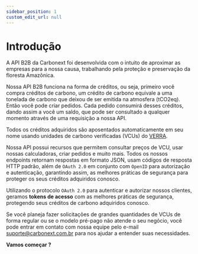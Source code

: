 ```yaml
---
sidebar_position: 1
custom_edit_url: null
---
```


# Introdução

A API B2B da Carbonext foi desenvolvida com o intuito de aproximar as empresas para a nossa causa, trabalhando pela proteção e preservação da floresta Amazônica.

Nossa API B2B funciona na forma de créditos, ou seja, primeiro você compra créditos de carbono, um crédito de carbono equivale a uma tonelada de carbono que deixou de ser emitida na atmosfera (tCO2eq). Então você pode criar pedidos. Cada pedido consumirá desses créditos, dando assim a você um saldo, que pode ser consultado a qualquer momento através de uma requisição a nossa API.

Todos os créditos adquiridos são aposentados automaticamente em seu nome usando unidades de carbono verificadas (VCUs) do [VERRA](https://verra.org/).

Nossa API possui recursos que permitem consultar preços de VCU, usar nossas calculadoras, criar pedidos e muito mais. Todos os nossos endpoints retornam respostas em formato JSON, usam códigos de resposta HTTP padrão, além de `OAuth 2.0` em conjunto com `OpenID` para autorização e autenticação, garantindo assim, as melhores práticas de segurança para proteger os seus créditos adquiridos conosco.

Utilizando o protocolo `OAuth 2.0` para autenticar e autorizar nossos clientes, geramos **tokens de acesso** com as melhores práticas de segurança, protegendo seus créditos de carbono adquiridos conosco.

Se você planeja fazer solicitações de grandes quantidades de VCUs de forma regular ou se o modelo pré-pago não atende o seu negócio, você pode entrar em contato com nossa equipe pelo e-mail [suporte@carbonext.com.br](mailto:suporte@carbonext.com.br) para nos ajudar a entender suas necessidades.

**Vamos começar ?**
